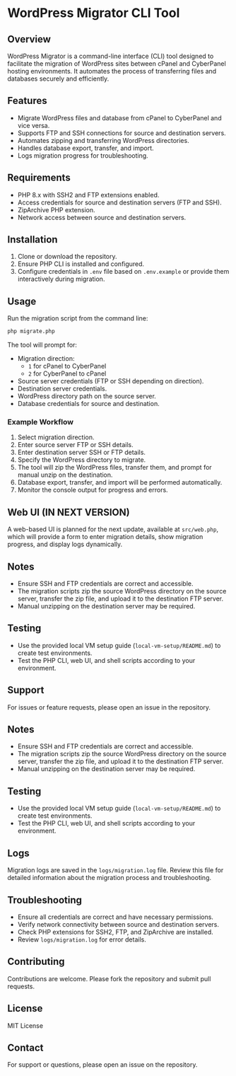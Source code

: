 # WordPress Migrator CLI Tool

## Overview

WordPress Migrator is a command-line interface (CLI) tool designed to facilitate the migration of WordPress sites between cPanel and CyberPanel hosting environments. It automates the process of transferring files and databases securely and efficiently.

## Features

- Migrate WordPress files and database from cPanel to CyberPanel and vice versa.
- Supports FTP and SSH connections for source and destination servers.
- Automates zipping and transferring WordPress directories.
- Handles database export, transfer, and import.
- Logs migration progress for troubleshooting.

## Requirements

- PHP 8.x with SSH2 and FTP extensions enabled.
- Access credentials for source and destination servers (FTP and SSH).
- ZipArchive PHP extension.
- Network access between source and destination servers.

## Installation

1. Clone or download the repository.
2. Ensure PHP CLI is installed and configured.
3. Configure credentials in `.env` file based on `.env.example` or provide them interactively during migration.

## Usage

Run the migration script from the command line:

```bash
php migrate.php
```

The tool will prompt for:

- Migration direction:
  - `1` for cPanel to CyberPanel
  - `2` for CyberPanel to cPanel
- Source server credentials (FTP or SSH depending on direction).
- Destination server credentials.
- WordPress directory path on the source server.
- Database credentials for source and destination.

### Example Workflow

1. Select migration direction.
2. Enter source server FTP or SSH details.
3. Enter destination server SSH or FTP details.
4. Specify the WordPress directory to migrate.
5. The tool will zip the WordPress files, transfer them, and prompt for manual unzip on the destination.
6. Database export, transfer, and import will be performed automatically.
7. Monitor the console output for progress and errors.

## Web UI (IN NEXT VERSION)

A web-based UI is planned for the next update, available at `src/web.php`, which will provide a form to enter migration details, show migration progress, and display logs dynamically.


## Notes

- Ensure SSH and FTP credentials are correct and accessible.
- The migration scripts zip the source WordPress directory on the source server, transfer the zip file, and upload it to the destination FTP server.
- Manual unzipping on the destination server may be required.


## Testing

- Use the provided local VM setup guide (`local-vm-setup/README.md`) to create test environments.
- Test the PHP CLI, web UI, and shell scripts according to your environment.

## Support

For issues or feature requests, please open an issue in the repository.


## Notes

- Ensure SSH and FTP credentials are correct and accessible.
- The migration scripts zip the source WordPress directory on the source server, transfer the zip file, and upload it to the destination FTP server.
- Manual unzipping on the destination server may be required.

## Testing

- Use the provided local VM setup guide (`local-vm-setup/README.md`) to create test environments.
- Test the PHP CLI, web UI, and shell scripts according to your environment.

## Logs

Migration logs are saved in the `logs/migration.log` file. Review this file for detailed information about the migration process and troubleshooting.

## Troubleshooting

- Ensure all credentials are correct and have necessary permissions.
- Verify network connectivity between source and destination servers.
- Check PHP extensions for SSH2, FTP, and ZipArchive are installed.
- Review `logs/migration.log` for error details.

## Contributing

Contributions are welcome. Please fork the repository and submit pull requests.

## License

MIT License

## Contact

For support or questions, please open an issue on the repository.
